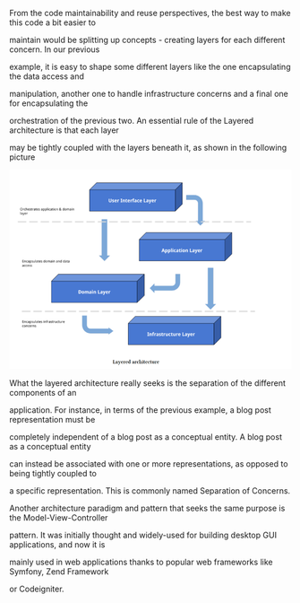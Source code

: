 From the code maintainability and reuse perspectives, the best way to make this code a bit easier to

maintain would be splitting up concepts - creating layers for each different concern. In our previous

example, it is easy to shape some different layers like the one encapsulating the data access and

manipulation, another one to handle infrastructure concerns and a final one for encapsulating the

orchestration of the previous two. An essential rule of the Layered architecture is that each layer

may be tightly coupled with the layers beneath it, as shown in the following picture

![](/assets/layered-architecture.png)

What the layered architecture really seeks is the separation of the different components of an

application. For instance, in terms of the previous example, a blog post representation must be

completely independent of a blog post as a conceptual entity. A blog post as a conceptual entity

can instead be associated with one or more representations, as opposed to being tightly coupled to

a specific representation. This is commonly named Separation of Concerns.

Another architecture paradigm and pattern that seeks the same purpose is the Model-View-Controller

pattern. It was initially thought and widely-used for building desktop GUI applications, and now it is

mainly used in web applications thanks to popular web frameworks like Symfony, Zend Framework

or Codeigniter.


